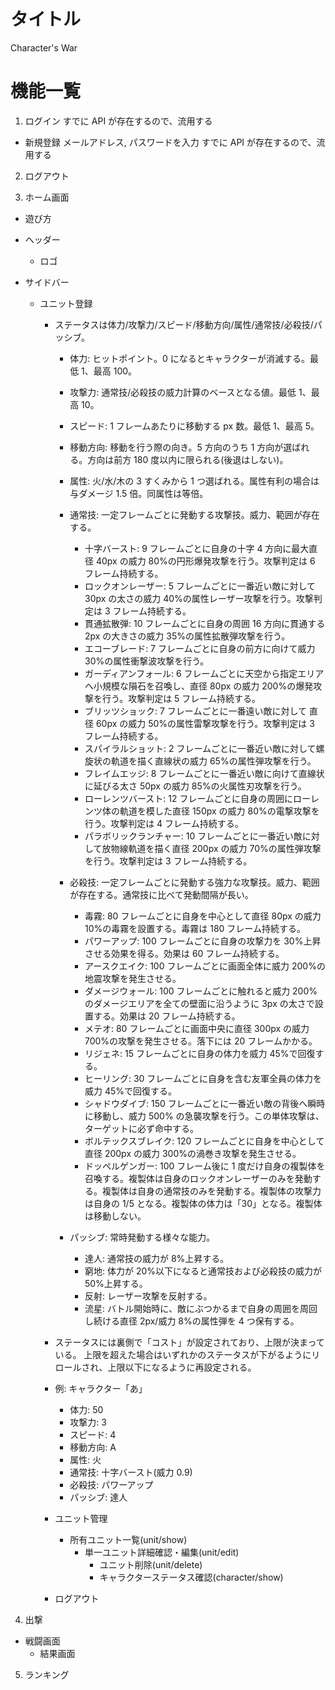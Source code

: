 # タイトル

Character's War

# 機能一覧

1. ログイン
   すでに API が存在するので、流用する

- 新規登録
  メールアドレス, パスワードを入力
  すでに API が存在するので、流用する

2. ログアウト

3. ホーム画面

- 遊び方
- ヘッダー
  - ロゴ
- サイドバー

  - ユニット登録

    - ステータスは体力/攻撃力/スピード/移動方向/属性/通常技/必殺技/パッシブ。

      - 体力: ヒットポイント。0 になるとキャラクターが消滅する。最低 1、最高 100。
      - 攻撃力: 通常技/必殺技の威力計算のベースとなる値。最低 1、最高 10。
      - スピード: 1 フレームあたりに移動する px 数。最低 1、最高 5。
      - 移動方向: 移動を行う際の向き。5 方向のうち 1 方向が選ばれる。方向は前方 180 度以内に限られる(後退はしない)。
      - 属性: 火/水/木の 3 すくみから 1 つ選ばれる。属性有利の場合は与ダメージ 1.5 倍。同属性は等倍。

      - 通常技: 一定フレームごとに発動する攻撃技。威力、範囲が存在する。

        - 十字バースト: 9 フレームごとに自身の十字 4 方向に最大直径 40px の威力 80%の円形爆発攻撃を行う。攻撃判定は 6 フレーム持続する。
        - ロックオンレーザー: 5 フレームごとに一番近い敵に対して 30px の太さの威力 40%の属性レーザー攻撃を行う。攻撃判定は 3 フレーム持続する。
        - 貫通拡散弾: 10 フレームごとに自身の周囲 16 方向に貫通する 2px の大きさの威力 35%の属性拡散弾攻撃を行う。
        - エコーブレード: 7 フレームごとに自身の前方に向けて威力 30%の属性衝撃波攻撃を行う。
        - ガーディアンフォール: 6 フレームごとに天空から指定エリアへ小規模な隕石を召喚し、直径 80px の威力 200%の爆発攻撃を行う。攻撃判定は 5 フレーム持続する。
        - ブリッツショック: 7 フレームごとに一番遠い敵に対して 直径 60px の威力 50%の属性雷撃攻撃を行う。攻撃判定は 3 フレーム持続する。
        - スパイラルショット: 2 フレームごとに一番近い敵に対して螺旋状の軌道を描く直線状の威力 65%の属性弾攻撃を行う。
        - フレイムエッジ: 8 フレームごとに一番近い敵に向けて直線状に延びる太さ 50px の威力 85%の火属性刃攻撃を行う。
        - ローレンツバースト: 12 フレームごとに自身の周囲にローレンツ体の軌道を模した直径 150px の威力 80%の電撃攻撃を行う。攻撃判定は 4 フレーム持続する。
        - パラボリックランチャー: 10 フレームごとに一番近い敵に対して放物線軌道を描く直径 200px の威力 70%の属性弾攻撃を行う。攻撃判定は 3 フレーム持続する。

      - 必殺技: 一定フレームごとに発動する強力な攻撃技。威力、範囲が存在する。通常技に比べて発動間隔が長い。

        - 毒霧: 80 フレームごとに自身を中心として直径 80px の威力 10%の毒霧を設置する。毒霧は 180 フレーム持続する。
        - パワーアップ: 100 フレームごとに自身の攻撃力を 30%上昇させる効果を得る。効果は 60 フレーム持続する。
        - アースクエイク: 100 フレームごとに画面全体に威力 200%の地震攻撃を発生させる。
        - ダメージウォール: 100 フレームごとに触れると威力 200%のダメージエリアを全ての壁面に沿うように 3px の太さで設置する。効果は 20 フレーム持続する。
        - メテオ: 80 フレームごとに画面中央に直径 300px の威力 700%の攻撃を発生させる。落下には 20 フレームかかる。
        - リジェネ: 15 フレームごとに自身の体力を威力 45%で回復する。
        - ヒーリング: 30 フレームごとに自身を含む友軍全員の体力を威力 45%で回復する。
        - シャドウダイブ: 150 フレームごとに一番近い敵の背後へ瞬時に移動し、威力 500% の急襲攻撃を行う。この単体攻撃は、ターゲットに必ず命中する。
        - ボルテックスブレイク: 120 フレームごとに自身を中心として直径 200px の威力 300%の渦巻き攻撃を発生させる。
        - ドッペルゲンガー: 100 フレーム後に 1 度だけ自身の複製体を召喚する。複製体は自身のロックオンレーザーのみを発動する。複製体は自身の通常技のみを発動する。複製体の攻撃力は自身の 1/5 となる。複製体の体力は「30」となる。複製体は移動しない。

      - パッシブ: 常時発動する様々な能力。

        - 達人: 通常技の威力が 8%上昇する。
        - 窮地: 体力が 20%以下になると通常技および必殺技の威力が 50%上昇する。
        - 反射: レーザー攻撃を反射する。
        - 流星: バトル開始時に、敵にぶつかるまで自身の周囲を周回し続ける直径 2px/威力 8%の属性弾を 4 つ保有する。

    - ステータスには裏側で「コスト」が設定されており、上限が決まっている。
      上限を超えた場合はいずれかのステータスが下がるようにリロールされ、上限以下になるように再設定される。

    - 例: キャラクター「あ」

      - 体力: 50
      - 攻撃力: 3
      - スピード: 4
      - 移動方向: A
      - 属性: 火
      - 通常技: 十字バースト(威力 0.9)
      - 必殺技: パワーアップ
      - パッシブ: 達人

    - ユニット管理
      - 所有ユニット一覧(unit/show)
        - 単一ユニット詳細確認・編集(unit/edit)
          - ユニット削除(unit/delete)
          - キャラクターステータス確認(character/show)
    - ログアウト

4. 出撃

- 戦闘画面
  - 結果画面

5. ランキング
